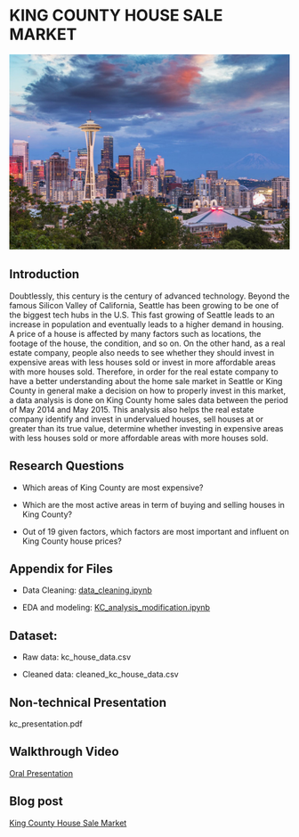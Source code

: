 # KING COUNTY HOUSE SALE MARKET

![](seattle.jpg)

## Introduction

Doubtlessly, this century is the century of advanced technology. Beyond the famous Silicon Valley of California, Seattle has been growing to be one of the biggest tech hubs in the U.S. This fast growing of Seattle leads to an increase in population and eventually leads to a higher demand in housing. A price of a house is affected by many factors such as locations, the footage of the house, the condition, and so on. On the other hand, as a real estate company, people also needs to see whether they should invest in expensive areas with less houses sold or invest in more affordable areas with more houses sold. Therefore, in order for the real estate company to have a better understanding about the home sale market in Seattle or King County in general make a decision on how to properly invest in this market, a data analysis is done on King County home sales data between the period of May 2014 and May 2015.
This analysis also helps the real estate company identify and invest in undervalued houses, sell houses at or greater than its true value, determine whether investing in expensive areas with less houses sold or more affordable areas with more houses sold. 

## Research Questions
* Which areas of King County are most expensive?

* Which are the most active areas in term of buying and selling houses in King County?

* Out of 19 given factors, which factors are most important and influent on King County house prices?

## Appendix for Files
* Data Cleaning: <a href="https://github.com/linhmai19/dsc-mod-2-project-v2-1-online-ds-sp-000/blob/master/data_cleaning.ipynb">data_cleaning.ipynb</a>

* EDA and modeling: <a href="https://github.com/linhmai19/kc_house_market_linear_regression/blob/master/KC_analysis_modification.ipynb">KC_analysis_modification.ipynb</a>

## Dataset:
* Raw data: kc_house_data.csv

* Cleaned data: cleaned_kc_house_data.csv

## Non-technical Presentation

kc_presentation.pdf

## Walkthrough Video

<a href="https://github.com/linhmai19/dsc-mod-2-project-v2-1-online-ds-sp-000/blob/master/kc_oral_presentation.mp4">Oral Presentation</a>

## Blog post

<a href="https://linhmai19.github.io/king_county_house_sale_market">King County House Sale Market</a>


